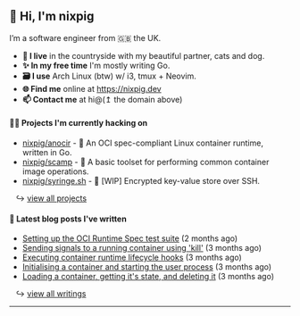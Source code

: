 ## 🐽 Hi, I'm nixpig

I’m a software engineer from 🇬🇧 the UK.

- **🏡 I live** in the countryside with my beautiful partner, cats and dog.
- **✨ In my free time** I'm mostly writing Go. 
- **🗃️ I use** Arch Linux (btw) w/ i3, tmux + Neovim.
- **🌐 Find me** online at https://nixpig.dev
- **📫 Contact me** at hi@(↥ the domain above)

#### 👨‍💻 Projects I'm currently hacking on

- [nixpig/anocir](https://github.com/nixpig/anocir) - 🍪 An OCI spec-compliant Linux container runtime, written in Go.
- [nixpig/scamp](https://github.com/nixpig/scamp) - 🍤 A basic toolset for performing common container image operations.
- [nixpig/syringe.sh](https://github.com/nixpig/syringe.sh) - 🔐 [WIP] Encrypted key-value store over SSH. 

&nbsp;&nbsp; ↪ [view all projects](https://github.com/nixpig?tab=repositories&q=&type=public&language=&sort=stargazers)



#### 📝 Latest blog posts I've written


- [Setting up the OCI Runtime Spec test suite](https://nixpig.dev/posts/oci-runtime-test-suite/) (2 months ago)
- [Sending signals to a running container using &#39;kill&#39;](https://nixpig.dev/posts/sending-signals-container/) (3 months ago)
- [Executing container runtime lifecycle hooks](https://nixpig.dev/posts/runtime-lifecycle-hooks/) (3 months ago)
- [Initialising a container and starting the user process](https://nixpig.dev/posts/initialising-starting-container/) (3 months ago)
- [Loading a container, getting it&#39;s state, and deleting it](https://nixpig.dev/posts/loading-deleting-container-state/) (3 months ago)

&nbsp;&nbsp; ↪ [view all writings](https://nixpig.dev/posts/)

--- 


